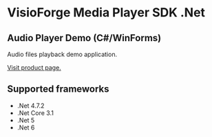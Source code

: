 ﻿# VisioForge Media Player SDK .Net

## Audio Player Demo (C#/WinForms)

Audio files playback demo application.

[Visit product page.](https://www.visioforge.com/media-player-sdk-net)

## Supported frameworks

* .Net 4.7.2
* .Net Core 3.1
* .Net 5
* .Net 6
